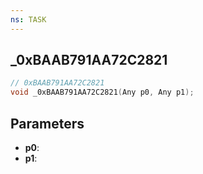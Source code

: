 ```yaml
---
ns: TASK
---
```

## _0xBAAB791AA72C2821

```c
// 0xBAAB791AA72C2821
void _0xBAAB791AA72C2821(Any p0, Any p1);
```

## Parameters
* **p0**:
* **p1**:
